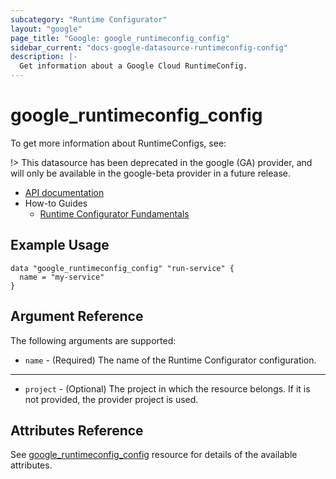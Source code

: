 ```yaml
---
subcategory: "Runtime Configurator"
layout: "google"
page_title: "Google: google_runtimeconfig_config"
sidebar_current: "docs-google-datasource-runtimeconfig-config"
description: |-
  Get information about a Google Cloud RuntimeConfig.
---
```


# google\_runtimeconfig\_config

To get more information about RuntimeConfigs, see:


!> This datasource has been deprecated in the google (GA) provider, and will only be available in the google-beta provider in a future release.

* [API documentation](https://cloud.google.com/deployment-manager/runtime-configurator/reference/rest/v1beta1/projects.configs)
* How-to Guides
    * [Runtime Configurator Fundamentals](https://cloud.google.com/deployment-manager/runtime-configurator/)

## Example Usage

```hcl
data "google_runtimeconfig_config" "run-service" {
  name = "my-service"
}
```

## Argument Reference

The following arguments are supported:

* `name` - (Required) The name of the Runtime Configurator configuration.

- - -

* `project` - (Optional) The project in which the resource belongs. If it
    is not provided, the provider project is used.

## Attributes Reference

See [google_runtimeconfig_config](https://www.terraform.io/docs/providers/google/r/runtimeconfig_config.html#argument-reference) resource for details of the available attributes.
